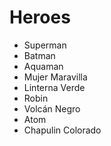 # Heroes

* Superman
* Batman
* Aquaman
* Mujer Maravilla
* Linterna Verde
* Robin
* Volcán Negro
* Atom
* Chapulin Colorado
